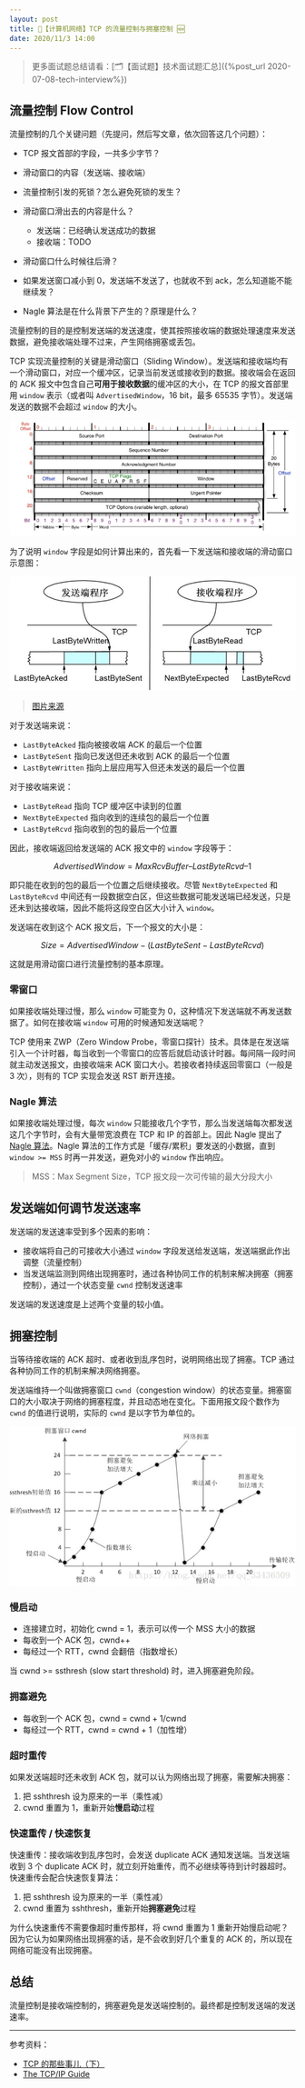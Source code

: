 ```yaml
---
layout: post
title: 📔【计算机网络】TCP 的流量控制与拥塞控制 🆕
date: 2020/11/3 14:00
---
```


> 更多面试题总结请看：[🗂【面试题】技术面试题汇总]({%post_url 2020-07-08-tech-interview%})

## 流量控制 Flow Control

流量控制的几个关键问题（先提问，然后写文章，依次回答这几个问题）：

- TCP 报文首部的字段，一共多少字节？

- 滑动窗口的内容（发送端、接收端）
- 流量控制引发的死锁？怎么避免死锁的发生？
- 滑动窗口滑出去的内容是什么？
  - 发送端：已经确认发送成功的数据
  - 接收端：TODO
- 滑动窗口什么时候往后滑？
- 如果发送窗口减小到 0，发送端不发送了，也就收不到 ack，怎么知道能不能继续发？
- Nagle 算法是在什么背景下产生的？原理是什么？

流量控制的目的是控制发送端的发送速度，使其按照接收端的数据处理速度来发送数据，避免接收端处理不过来，产生网络拥塞或丢包。

TCP 实现流量控制的关键是滑动窗口（Sliding Window）。发送端和接收端均有一个滑动窗口，对应一个缓冲区，记录当前发送或接收到的数据。接收端会在返回的 ACK 报文中包含自己**可用于接收数据**的缓冲区的大小，在 TCP 的报文首部里用 `window` 表示（或者叫 `AdvertisedWindow`，16 bit，最多 65535 字节）。发送端发送的数据不会超过 `window` 的大小。

![](/media/16019669956427.jpg)

为了说明 `window` 字段是如何计算出来的，首先看一下发送端和接收端的滑动窗口示意图：

![](/media/16042843490197.jpg)
> [图片来源](https://coolshell.cn/articles/11609.html#TCP%E6%BB%91%E5%8A%A8%E7%AA%97%E5%8F%A3)

对于发送端来说：
* `LastByteAcked` 指向被接收端 ACK 的最后一个位置
* `LastByteSent` 指向已发送但还未收到 ACK 的最后一个位置
* `LastByteWritten` 指向上层应用写入但还未发送的最后一个位置

对于接收端来说：
* `LastByteRead` 指向 TCP 缓冲区中读到的位置
* `NextByteExpected` 指向收到的连续包的最后一个位置
* `LastByteRcvd` 指向收到的包的最后一个位置

因此，接收端返回给发送端的 ACK 报文中的 `window` 字段等于：

$$AdvertisedWindow = MaxRcvBuffer – LastByteRcvd – 1$$

即只能在收到的包的最后一个位置之后继续接收。尽管 `NextByteExpected` 和 `LastByteRcvd` 中间还有一段数据空白区，但这些数据可能发送端已经发送，只是还未到达接收端，因此不能将这段空白区大小计入 `window`。

发送端在收到这个 ACK 报文后，下一个报文的大小是：

$$Size=AdvertisedWindow-(LastByteSent-LastByteRcvd)$$

这就是用滑动窗口进行流量控制的基本原理。

### 零窗口
如果接收端处理过慢，那么 `window` 可能变为 0，这种情况下发送端就不再发送数据了。如何在接收端 `window` 可用的时候通知发送端呢？

TCP 使用来 ZWP（Zero Window Probe，零窗口探针）技术。具体是在发送端引入一个计时器，每当收到一个零窗口的应答后就启动该计时器。每间隔一段时间就主动发送报文，由接收端来 ACK 窗口大小。若接收者持续返回零窗口（一般是 3 次），则有的 TCP 实现会发送 RST 断开连接。

### Nagle 算法
如果接收端处理过慢，每次 `window` 只能接收几个字节，那么当发送端每次都发送这几个字节时，会有大量带宽浪费在 TCP 和 IP 的首部上。因此 Nagle 提出了 [Nagle 算法](https://zh.wikipedia.org/wiki/%E7%B4%8D%E6%A0%BC%E7%AE%97%E6%B3%95)。Nagle 算法的工作方式是「缓存/累积」要发送的小数据，直到 `window >= MSS` 时再一并发送，避免对小的 `window` 作出响应。
> MSS：Max Segment Size，TCP 报文段一次可传输的最大分段大小


## 发送端如何调节发送速率
发送端的发送速率受到多个因素的影响：
* 接收端将自己的可接收大小通过 `window` 字段发送给发送端，发送端据此作出调整（流量控制）
* 当发送端监测到网络出现拥塞时，通过各种协同工作的机制来解决拥塞（拥塞控制），通过一个状态变量 `cwnd` 控制发送速率

发送端的发送速度是上述两个变量的较小值。

## 拥塞控制

当等待接收端的 ACK 超时、或者收到乱序包时，说明网络出现了拥塞。TCP 通过各种协同工作的机制来解决网络拥塞。

发送端维持一个叫做拥塞窗口 `cwnd`（congestion window）的状态变量。拥塞窗口的大小取决于网络的拥塞程度，并且动态地在变化。下面用报文段个数作为 `cwnd` 的值进行说明，实际的 `cwnd` 是以字节为单位的。

![](/media/16043876917313.jpg)


### 慢启动
* 连接建立时，初始化 cwnd = 1，表示可以传一个 MSS 大小的数据
* 每收到一个 ACK 包，cwnd++
* 每经过一个 RTT，cwnd 会翻倍（指数增长）

当 cwnd >= ssthresh (slow start threshold) 时，进入拥塞避免阶段。

### 拥塞避免
* 每收到一个 ACK 包，cwnd = cwnd + 1/cwnd
* 每经过一个 RTT，cwnd = cwnd + 1（加性增）

### 超时重传
如果发送端超时还未收到 ACK 包，就可以认为网络出现了拥塞，需要解决拥塞：
1. 把 sshthresh 设为原来的一半（乘性减）
2. cwnd 重置为 1，重新开始**慢启动**过程

### 快速重传 / 快速恢复

快速重传：接收端收到乱序包时，会发送 duplicate ACK 通知发送端。当发送端收到 3 个 duplicate ACK 时，就立刻开始重传，而不必继续等待到计时器超时。快速重传会配合快速恢复算法：
1. 把 sshthresh 设为原来的一半（乘性减）
2. cwnd 重置为 sshthresh，重新开始**拥塞避免**过程

为什么快速重传不需要像超时重传那样，将 cwnd 重置为 1 重新开始慢启动呢？因为它认为如果网络出现拥塞的话，是不会收到好几个重复的 ACK 的，所以现在网络可能没有出现拥塞。

## 总结
流量控制是接收端控制的，拥塞避免是发送端控制的。最终都是控制发送端的发送速率。


---

参考资料：
* [TCP 的那些事儿（下）](https://coolshell.cn/articles/11609.html)
* [The TCP/IP Guide](http://www.tcpipguide.com/)
